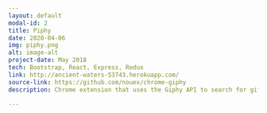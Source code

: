 ```yaml
---
layout: default
modal-id: 2
title: Piphy
date: 2020-04-06
img: piphy.png
alt: image-alt
project-date: May 2018
tech: Bootstrap, React, Express, Redux
link: http://ancient-waters-53743.herokuapp.com/
source-link: https://github.com/nouex/chrome-giphy
description: Chrome extension that uses the Giphy API to search for gifs and allows the user to copy it to the clipboard.

---
```

